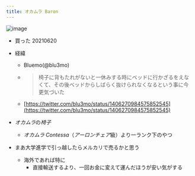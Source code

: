 ```yaml
---
title: オカムラ Baron
---
```


![image](https://gyazo.com/828c4f46e029cca548d55ded8ea93cc5/thumb/1000)

* 買った 20210620

* 経緯
  
  * Bluemo(@blu3mo)
  * 
     > 
     > 椅子に背もたれがないと一休みする時にベッドに行かざるをえなくて、その後ベッドからしばらく抜けられなくなるという事に今更気づいた
  
  * [https://twitter.com/blu3mo/status/1406270984575852545](https://twitter.com/blu3mo/status/1406270984575852545)
* *オカムラ*の*椅子*
  
  * *オカムラ Contessa*（*アーロンチェア*級）より一ランク下のやつ
* まあ大学進学で引っ越したらメルカリで売るかと思う
  
  * 海外であれば特に
    * 直接輸送するより、一回お金に変えて運んだほうが安い気がする
